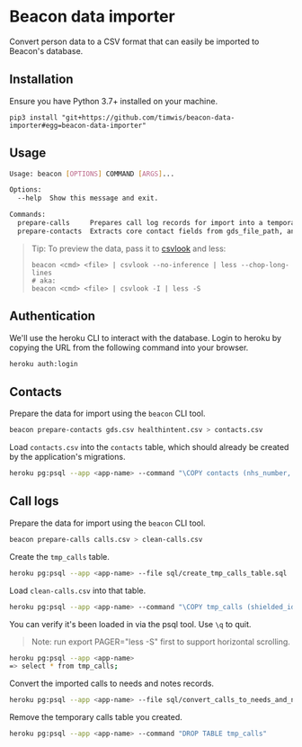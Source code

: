 # Beacon data importer
Convert person data to a CSV format that can easily be imported
to Beacon's database.

## Installation

Ensure you have Python 3.7+ installed on your machine.

```
pip3 install "git+https://github.com/timwis/beacon-data-importer#egg=beacon-data-importer"
```

## Usage

```bash
Usage: beacon [OPTIONS] COMMAND [ARGS]...

Options:
  --help  Show this message and exit.

Commands:
  prepare-calls     Prepares call log records for import into a temporary...
  prepare-contacts  Extracts core contact fields from gds_file_path, and...
```

> Tip: To preview the data, pass it to [csvlook][csvlook] and less:
>
> ```
> beacon <cmd> <file> | csvlook --no-inference | less --chop-long-lines
> # aka:
> beacon <cmd> <file> | csvlook -I | less -S
> ```

## Authentication

We'll use the heroku CLI to interact with the database. Login to heroku by copying the URL from the following command into your browser.

```bash
heroku auth:login
```

## Contacts

Prepare the data for import using the `beacon` CLI tool.

```bash
beacon prepare-contacts gds.csv healthintent.csv > contacts.csv
```

Load `contacts.csv` into the `contacts` table, which should already be created by the application's migrations.

```bash
heroku pg:psql --app <app-name> --command "\COPY contacts (nhs_number, first_name, middle_names, surname, address, postcode, telephone, mobile, date_of_birth, created_at, updated_at, gds_import_data, healthintent_import_data) FROM contacts.csv DELIMITER ',' CSV HEADER"
```

## Call logs

Prepare the data for import using the `beacon` CLI tool.

```bash
beacon prepare-calls calls.csv > clean-calls.csv
```

Create the `tmp_calls` table.

```bash
heroku pg:psql --app <app-name> --file sql/create_tmp_calls_table.sql
```

Load `clean-calls.csv` into that table.

```bash
heroku pg:psql --app <app-name> --command "\COPY tmp_calls (shielded_id, latest_attempt_date, body, import_data) FROM clean-calls.csv DELIMITER ',' CSV HEADER"
```

You can verify it's been loaded in via the psql tool. Use `\q` to quit.

> Note: run export PAGER="less -S" first to support horizontal scrolling.

```bash
heroku pg:psql --app <app-name>
=> select * from tmp_calls;
```

Convert the imported calls to needs and notes records.

```bash
heroku pg:psql --app <app-name> --file sql/convert_calls_to_needs_and_notes.sql
```

Remove the temporary calls table you created.

```bash
heroku pg:psql --app <app-name> --command "DROP TABLE tmp_calls"
```

[csvlook]: https://csvkit.readthedocs.io/en/latest/scripts/csvlook.html
